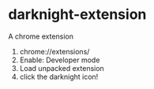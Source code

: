 # darknight-extension
A chrome extension

1. chrome://extensions/  
2. Enable: Developer mode  
3. Load unpacked extension  
4. click the darknight icon!  
